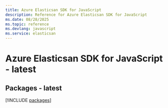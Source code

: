 ```yaml
---
title: Azure Elasticsan SDK for JavaScript
description: Reference for Azure Elasticsan SDK for JavaScript
ms.date: 08/28/2025
ms.topic: reference
ms.devlang: javascript
ms.service: elasticsan
---
```

# Azure Elasticsan SDK for JavaScript - latest
## Packages - latest
[!INCLUDE [packages](elasticsan-index.md)]